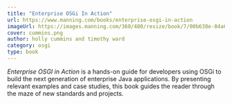 ```yaml
---
title: "Enterprise OSGi In Action"
url: https://www.manning.com/books/enterprise-osgi-in-action
imageUrl: https://images.manning.com/360/480/resize/book/7/00b638e-84a6-44b2-b051-6f15469be9ab/cummins.png
cover: cummins.png
author: holly cummins and timothy ward
category: osgi
type: book
---
```


_Enterprise OSGI in Action_ is a hands-on guide for developers using OSGi to build the next generation of enterprise Java applications. By presenting relevant examples and case studies, this book guides the reader through the maze of new standards and projects.
